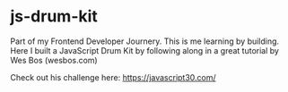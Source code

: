 # js-drum-kit
Part of my Frontend Developer Journery. This is me learning by building. Here I built a JavaScript Drum Kit by following along in a great tutorial by Wes Bos (wesbos.com)

Check out his challenge here: https://javascript30.com/
